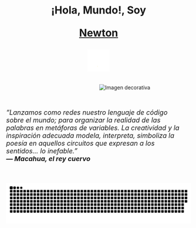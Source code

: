 <!-- Encabezado de nivel 1 centrado -->
<h1 align="center">  
  <!-- Texto de saludo -->
  ¡Hola, Mundo!, Soy
  
  <!-- Enlace al perfil de GitHub -->
  <a href="https://github.com/Newton364">Newton</a>  
  
  <!-- Imagen animada de manita saludando -->
  <img 
    src="https://github.com/Kathryn-Jie/Kathryn-Jie/blob/main/wave.gif" 
    width="60px" 
    alt="GIF de saludo" 
  />
</h1>

<!-- Imagen decorativa original alineada a la derecha -->
  <div style="flex-shrink: 0;">
    <img 
      align="right" 
      src="https://github.com/7oSkaaa/7oSkaaa/blob/main/Images/Right_Side.gif?raw=true" 
      width="250px" 
      alt="Imagen decorativa"
    />
  </div>

  <!-- Espaciado (doble) para separar elementos (Imagen decorativa de Texto) -->
  <br><br>

  <!-- "display: flex" divide el espacio horizontal en dos secciones: el texto y la imagen -->
<div style="display: flex; align-items: center; justify-content: center;">
  <!-- Frase poética alineada a la izquierda -->
  <div style="flex: 1; text-align: left; padding-right: 20px; font-style: italic; font-size: 18px;">
    <p>
      “Lanzamos como redes nuestro lenguaje de código sobre el mundo; para organizar la realidad de las palabras en metáforas de variables. 
      La creatividad y la inspiración adecuada modela, interpreta, simboliza la poesía en aquellos circuitos que expresan a los sentidos… lo inefable.”
      <br/>
      <strong>— Macahua, el rey cuervo</strong>
    </p>
  </div>
  
</div>


<!-- Espaciado para separar elementos -->
<br/>

<!-- Snake Game en una sección independiente -->
<div style="margin-top: 20px;">
  <picture>
    <source 
      media="(prefers-color-scheme: dark)" 
      srcset="https://raw.githubusercontent.com/itsmeshibintmz/itsmeshibintmz/8c4c442a1c6a6c7b963e5d473e5aec52c42b5ea3/github-contribution-grid-snake-sissa.svg"
    />
    <source 
      media="(prefers-color-scheme: light)" 
      srcset="https://raw.githubusercontent.com/itsmeshibintmz/itsmeshibintmz/8c4c442a1c6a6c7b963e5d473e5aec52c42b5ea3/github-contribution-grid-snake-sissa-white.svg"
    />
    <img 
      src="https://raw.githubusercontent.com/itsmeshibintmz/itsmeshibintmz/8c4c442a1c6a6c7b963e5d473e5aec52c42b5ea3/github-contribution-grid-snake-sissa.svg" 
      alt="Snake Game" 
    />
  </picture>
</div>


<!-- Créditos de origen: 7o5kaa.md, Kathryn.md, blueset.md, istmeshibintmz.md -->
<!-- Contenido expuesto en [https://github.com/durgeshsamariya/awesome-github-profile-readme-templates/blob/master/templates/7oSkaaa.md](https://github.com/durgeshsamariya/awesome-github-profile-readme-templates/tree/master/templates) -->

<!-- Imagen animada de gatito blanco -->
<!-- <img src="https://media.giphy.com/media/mGcNjsfWAjY5AEZNw6/giphy.gif" width="50"></h2> -->
<!--codediaz.md -Saludo y nombre -->
<!-- <img src="https://readme-typing-svg.herokuapp.com/?font=Roboto&weight=900&size=40=true&vCenter=true&width=500&height=70&duration=4000&color=B3B3B3&lines=Hi+There!+👋;+I'm+Sergio+Díaz!;" /> -->

